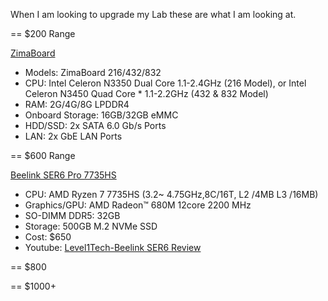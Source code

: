 When I am looking to upgrade my Lab these are what I am looking at.

== $200 Range

[ZimaBoard](https://shop.zimaboard.com/products/zimaboard-single-board-server-for-creators-8g-32gb-linux-windows-openwrt-pfsense-andorid-libreelec-development-board-low-cost-hackable-single-board-server?variant=39283928400070)

* Models: ZimaBoard 216/432/832
* CPU: Intel Celeron N3350 Dual Core 1.1-2.4GHz (216 Model), or Intel Celeron N3450 Quad Core * 1.1-2.2GHz (432 & 832 Model)
* RAM: 2G/4G/8G LPDDR4
* Onboard Storage: 16GB/32GB eMMC
* HDD/SSD: 2x SATA 6.0 Gb/s Ports
* LAN: 2x GbE LAN Ports



== $600 Range

[Beelink SER6 Pro 7735HS](https://www.bee-link.com/catalog/product/buy?id=426)

* CPU: AMD Ryzen 7 7735HS (3.2~ 4.75GHz,8C/16T, L2 /4MB L3 /16MB)
* Graphics/GPU: AMD Radeon™ 680M 12core 2200 MHz
* SO-DIMM DDR5: 32GB
* Storage: 500GB M.2 NVMe SSD
* Cost: $650
* Youtube: [Level1Tech-Beelink SER6 Review](https://www.youtube.com/watch?v=VlGWyXaIbws)

== $800

== $1000+
